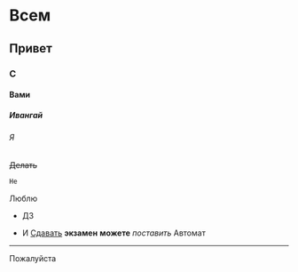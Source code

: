 # Всем
## Привет
### С
#### Вами
##### Ивангай
###### Я
~~Делать~~
```html
Не
```
Люблю
* ДЗ
- И
[Сдавать](https://www.youtube.com/watch?v=dQw4w9WgXcQ)
**экзамен**
__можете__
_поставить_
Автомат

---

Пожалуйста 

